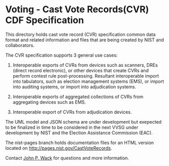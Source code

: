 # Voting - Cast Vote Records(CVR) CDF Specification

This directory holds cast vote record (CVR) specification common data format and related information and files that are being created by NIST and collaborators.  

The CVR specification supports 3 general use cases:

1. Interoperable exports of CVRs from devices such as scanners, DREs (direct record electronic), or other devices that create CVRs and perform contest rule post-processing. Resultant interoperable import into tabulators, such as election management systems (EMS), or import into auditing systems, or import into adjudication systems.

2. Interoperable exports of aggregated collections of CVRs from aggregating devices such as EMS.

3. Interoperable export of CVRs from adjudication devices.

The UML model and JSON schema are under development but exepected to be finalized in time to be considered in the next VVSG under development by NIST and the Election Assistance Commission (EAC).  

The nist-pages branch holds documentation files for an HTML version located on http://pages.nist.gov/CastVoteRecords.

Contact [John P. Wack](mailto:john.wack@nist.gov) for questions and more information.
